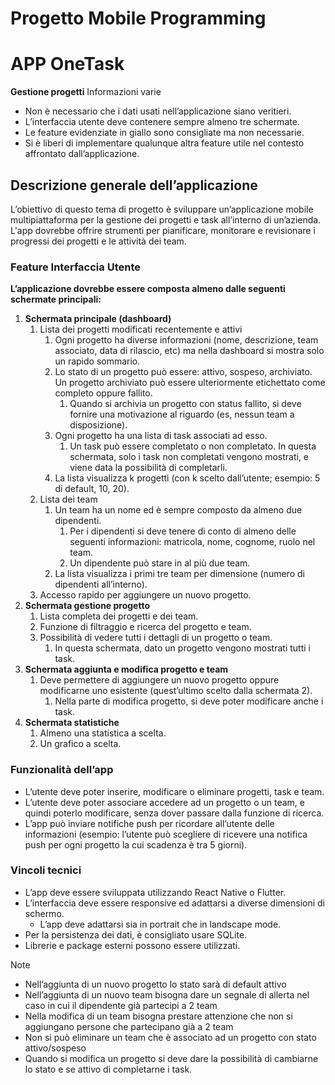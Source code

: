 # Progetto Mobile Programming
# APP OneTask
**Gestione progetti**
Informazioni varie
- Non è necessario che i dati usati nell’applicazione siano veritieri.
- L’interfaccia utente deve contenere sempre almeno tre schermate.
- Le feature evidenziate in giallo sono consigliate ma non necessarie.
- Si è liberi di implementare qualunque altra feature utile nel contesto affrontato dall’applicazione.
  
## Descrizione generale dell’applicazione
L’obiettivo di questo tema di progetto è sviluppare un’applicazione mobile multipiattaforma per la gestione dei progetti e task all’interno di un’azienda. L'app dovrebbe offrire strumenti per pianificare, monitorare e revisionare i progressi dei progetti e le attività dei team.
### Feature Interfaccia Utente
**L’applicazione dovrebbe essere composta almeno dalle seguenti schermate principali:**
1. **Schermata principale (dashboard)**
    1. Lista dei progetti modificati recentemente e attivi
        1. Ogni progetto ha diverse informazioni (nome, descrizione, team associato, data di rilascio, etc) ma nella dashboard si mostra solo un rapido sommario.
        2. Lo stato di un progetto può essere: attivo, sospeso, archiviato. Un progetto archiviato può essere ulteriormente etichettato come completo oppure fallito.
            1. Quando si archivia un progetto con status fallito, si deve fornire una motivazione al riguardo (es, nessun team a disposizione).
        3. Ogni progetto ha una lista di task associati ad esso.
            1. Un task può essere completato o non completato. In questa schermata, solo i task non completati vengono mostrati, e viene data la possibilità di completarli.
        4. La lista visualizza k progetti (con k scelto dall’utente; esempio: 5 di default, 10, 20).
    2. Lista dei team    
        1. Un team ha un nome ed è sempre composto da almeno due dipendenti.
            1. Per i dipendenti si deve tenere di conto di almeno delle seguenti informazioni: matricola, nome, cognome, ruolo nel team.
            2. Un dipendente può stare in al più due team.
        2. La lista visualizza i primi tre team per dimensione (numero di dipendenti all’interno).
    3. Accesso rapido per aggiungere un nuovo progetto.    
2. **Schermata gestione progetto**
    1. Lista completa dei progetti e dei team.
    2. Funzione di filtraggio e ricerca del progetto e team.
    3. Possibilità di vedere tutti i dettagli di un progetto o team.
        1. In questa schermata, dato un progetto vengono mostrati tutti i task.
3. **Schermata aggiunta e modifica progetto e team**
    1. Deve permettere di aggiungere un nuovo progetto oppure modificarne uno esistente (quest’ultimo scelto dalla schermata 2).
        1. Nella parte di modifica progetto, si deve poter modificare anche i task.
4. **Schermata statistiche**
    1. Almeno una statistica a scelta.
    2. Un grafico a scelta.

### Funzionalità dell’app
* L’utente deve poter inserire, modificare o eliminare progetti, task e team.
* L’utente deve poter associare accedere ad un progetto o un team, e quindi poterlo modificare, senza dover passare dalla funzione di ricerca.
* L’app può inviare notifiche push per ricordare all’utente delle informazioni (esempio: l’utente può scegliere di ricevere una notifica push per ogni progetto la cui scadenza è tra 5 giorni).

### Vincoli tecnici
* L’app deve essere sviluppata utilizzando React Native o Flutter.
* L’interfaccia deve essere responsive ed adattarsi a diverse dimensioni di schermo.
  - L’app deve adattarsi sia in portrait che in landscape mode.
* Per la persistenza dei dati, è consigliato usare SQLite.
* Librerie e package esterni possono essere utilizzati.

> [!NOTE]
> - Nell’aggiunta di un nuovo progetto lo stato sarà di default attivo
> - Nell’aggiunta di un nuovo team bisogna dare un segnale di allerta nel caso in cui il dipendente già partecipi a 2 team
> - Nella modifica di un team bisogna prestare attenzione che non si aggiungano persone che partecipano già a 2 team
> - Non si può eliminare un team che è associato ad un progetto con stato attivo/sospeso
> - Quando si modifica un progetto si deve dare la possibilità di cambiarne lo stato e se attivo di completarne i task.

